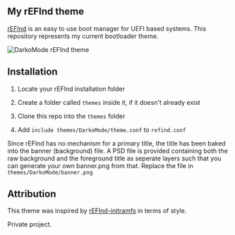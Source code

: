 ## My rEFInd theme

[rEFInd](http://www.rodsbooks.com/refind/) is an easy to use boot manager for UEFI
based systems. This repository represents my current bootloader theme.

![DarkoMode rEFInd theme](https://i.imgur.com/rb9MxXd.png)

## Installation

1. Locate your rEFInd installation folder

2. Create a folder called `themes` inside it, if it doesn't already exist

3. Clone this repo into the `themes` folder

4. Add `include themes/DarkoMode/theme.conf` to `refind.conf`

Since rEFInd has no mechanism for a primary title, the title has been baked into the banner (background) file. A PSD file is provided containing both the raw background and the foreground title as seperate layers such that you can generate your own banner.png from that.
Replace the file in `themes/DarkoMode/banner.png`
 

## Attribution

This theme was inspired by [rEFInd-initramfs](https://github.com/initramfs/rEFInd-Theme) in terms of style.

Private project. 
